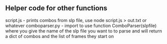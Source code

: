 ## Helper code for other functions
script.js - prints combos from slp file, use node script.js > out.txt or whatever
comboparser.py - import to use function ComboParser(slpfile) where you give the name of the slp 		file you want to to parse and will return a dict of combos and the list of frames they 			start on
